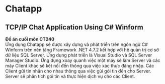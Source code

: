 # Chatapp
TCP/IP Chat Application Using C# Winform
-
<b>Đồ án cuối môn CT240</b>
<BR>
Ứng dụng Chatapp sẽ được xây dựng và phát triển trên ngôn ngữ C# Winform trên nên tảng Framework .NET 4.7.2 kết hợp với hệ quản trị cơ sở dữ liệu SQL Server. Ứng dụng phát triển là Visual Studio và SQL Server Manager Studio.
Ứng dụng xoay quanh việc một máy sẽ làm Server và các máy Client khác sẽ kết nối đến thông qua việc xác thực đăng nhập. Các Client gửi tin nhắn cho nhau thông qua việc gủi gói tin đến cho Server. Server sẽ phân tích gói tin và thực hiện dịch vụ cho các Client.
